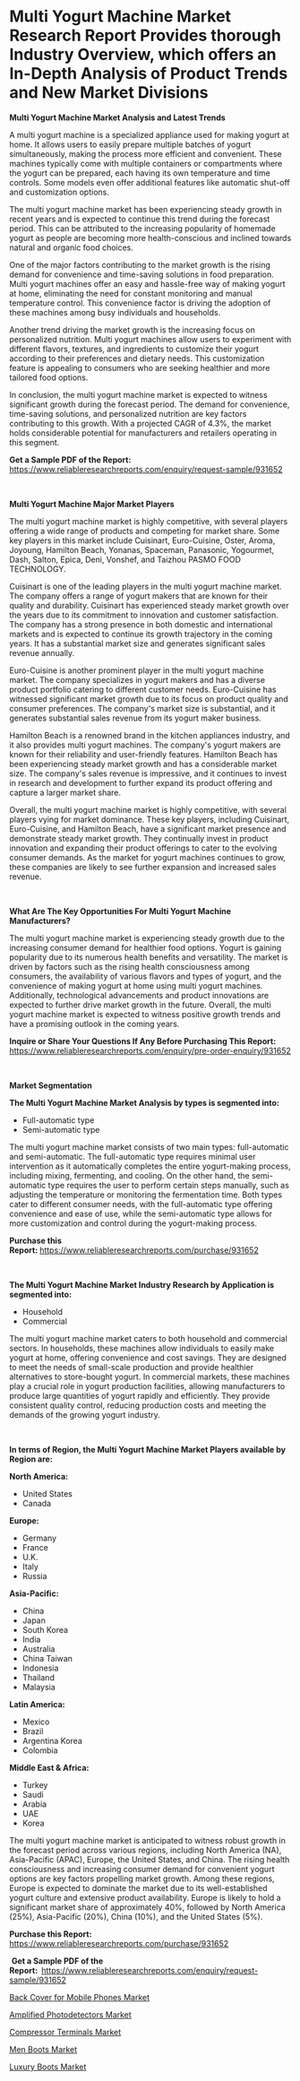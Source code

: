 <p><h1>Multi Yogurt Machine Market Research Report Provides thorough Industry Overview, which offers an In-Depth Analysis of Product Trends and New Market Divisions</h1></p><p><strong>Multi Yogurt Machine Market Analysis and Latest Trends</strong></p>
<p><p>A multi yogurt machine is a specialized appliance used for making yogurt at home. It allows users to easily prepare multiple batches of yogurt simultaneously, making the process more efficient and convenient. These machines typically come with multiple containers or compartments where the yogurt can be prepared, each having its own temperature and time controls. Some models even offer additional features like automatic shut-off and customization options.</p><p>The multi yogurt machine market has been experiencing steady growth in recent years and is expected to continue this trend during the forecast period. This can be attributed to the increasing popularity of homemade yogurt as people are becoming more health-conscious and inclined towards natural and organic food choices.</p><p>One of the major factors contributing to the market growth is the rising demand for convenience and time-saving solutions in food preparation. Multi yogurt machines offer an easy and hassle-free way of making yogurt at home, eliminating the need for constant monitoring and manual temperature control. This convenience factor is driving the adoption of these machines among busy individuals and households.</p><p>Another trend driving the market growth is the increasing focus on personalized nutrition. Multi yogurt machines allow users to experiment with different flavors, textures, and ingredients to customize their yogurt according to their preferences and dietary needs. This customization feature is appealing to consumers who are seeking healthier and more tailored food options.</p><p>In conclusion, the multi yogurt machine market is expected to witness significant growth during the forecast period. The demand for convenience, time-saving solutions, and personalized nutrition are key factors contributing to this growth. With a projected CAGR of 4.3%, the market holds considerable potential for manufacturers and retailers operating in this segment.</p></p>
<p><strong>Get a Sample PDF of the Report:&nbsp;</strong> <a href="https://www.reliableresearchreports.com/enquiry/request-sample/931652">https://www.reliableresearchreports.com/enquiry/request-sample/931652</a></p>
<p>&nbsp;</p>
<p><strong>Multi Yogurt Machine Major Market Players</strong></p>
<p><p>The multi yogurt machine market is highly competitive, with several players offering a wide range of products and competing for market share. Some key players in this market include Cuisinart, Euro-Cuisine, Oster, Aroma, Joyoung, Hamilton Beach, Yonanas, Spaceman, Panasonic, Yogourmet, Dash, Salton, Epica, Deni, Vonshef, and Taizhou PASMO FOOD TECHNOLOGY.</p><p>Cuisinart is one of the leading players in the multi yogurt machine market. The company offers a range of yogurt makers that are known for their quality and durability. Cuisinart has experienced steady market growth over the years due to its commitment to innovation and customer satisfaction. The company has a strong presence in both domestic and international markets and is expected to continue its growth trajectory in the coming years. It has a substantial market size and generates significant sales revenue annually.</p><p>Euro-Cuisine is another prominent player in the multi yogurt machine market. The company specializes in yogurt makers and has a diverse product portfolio catering to different customer needs. Euro-Cuisine has witnessed significant market growth due to its focus on product quality and consumer preferences. The company's market size is substantial, and it generates substantial sales revenue from its yogurt maker business.</p><p>Hamilton Beach is a renowned brand in the kitchen appliances industry, and it also provides multi yogurt machines. The company's yogurt makers are known for their reliability and user-friendly features. Hamilton Beach has been experiencing steady market growth and has a considerable market size. The company's sales revenue is impressive, and it continues to invest in research and development to further expand its product offering and capture a larger market share.</p><p>Overall, the multi yogurt machine market is highly competitive, with several players vying for market dominance. These key players, including Cuisinart, Euro-Cuisine, and Hamilton Beach, have a significant market presence and demonstrate steady market growth. They continually invest in product innovation and expanding their product offerings to cater to the evolving consumer demands. As the market for yogurt machines continues to grow, these companies are likely to see further expansion and increased sales revenue.</p></p>
<p>&nbsp;</p>
<p><strong>What Are The Key Opportunities For Multi Yogurt Machine Manufacturers?</strong></p>
<p><p>The multi yogurt machine market is experiencing steady growth due to the increasing consumer demand for healthier food options. Yogurt is gaining popularity due to its numerous health benefits and versatility. The market is driven by factors such as the rising health consciousness among consumers, the availability of various flavors and types of yogurt, and the convenience of making yogurt at home using multi yogurt machines. Additionally, technological advancements and product innovations are expected to further drive market growth in the future. Overall, the multi yogurt machine market is expected to witness positive growth trends and have a promising outlook in the coming years.</p></p>
<p><strong>Inquire or Share Your Questions If Any Before Purchasing This Report:</strong> <a href="https://www.reliableresearchreports.com/enquiry/pre-order-enquiry/931652">https://www.reliableresearchreports.com/enquiry/pre-order-enquiry/931652</a></p>
<p>&nbsp;</p>
<p><strong>Market Segmentation</strong></p>
<p><strong>The Multi Yogurt Machine Market Analysis by types is segmented into:</strong></p>
<p><ul><li>Full-automatic type</li><li>Semi-automatic type</li></ul></p>
<p><p>The multi yogurt machine market consists of two main types: full-automatic and semi-automatic. The full-automatic type requires minimal user intervention as it automatically completes the entire yogurt-making process, including mixing, fermenting, and cooling. On the other hand, the semi-automatic type requires the user to perform certain steps manually, such as adjusting the temperature or monitoring the fermentation time. Both types cater to different consumer needs, with the full-automatic type offering convenience and ease of use, while the semi-automatic type allows for more customization and control during the yogurt-making process.</p></p>
<p><strong>Purchase this Report:&nbsp;</strong><a href="https://www.reliableresearchreports.com/purchase/931652">https://www.reliableresearchreports.com/purchase/931652</a></p>
<p>&nbsp;</p>
<p><strong>The Multi Yogurt Machine Market Industry Research by Application is segmented into:</strong></p>
<p><ul><li>Household</li><li>Commercial</li></ul></p>
<p><p>The multi yogurt machine market caters to both household and commercial sectors. In households, these machines allow individuals to easily make yogurt at home, offering convenience and cost savings. They are designed to meet the needs of small-scale production and provide healthier alternatives to store-bought yogurt. In commercial markets, these machines play a crucial role in yogurt production facilities, allowing manufacturers to produce large quantities of yogurt rapidly and efficiently. They provide consistent quality control, reducing production costs and meeting the demands of the growing yogurt industry.</p></p>
<p>&nbsp;</p>
<p><strong>In terms of Region, the Multi Yogurt Machine Market Players available by Region are:</strong></p>
<p>
    <p> <strong> North America: </strong>
        <ul>
            <li>United States</li>
            <li>Canada</li>
        </ul>
        </p> 
    <p> <strong> Europe: </strong>
        <ul>
            <li>Germany</li>
            <li>France</li>
            <li>U.K.</li>
            <li>Italy</li>
            <li>Russia</li>
        </ul>
        </p> 
    <p> <strong> Asia-Pacific: </strong>
        <ul>
            <li>China</li>
            <li>Japan</li>
            <li>South Korea</li>
            <li>India</li>
            <li>Australia</li>
            <li>China Taiwan</li>
            <li>Indonesia</li>
            <li>Thailand</li>
            <li>Malaysia</li>
        </ul>
        </p> 
    <p> <strong> Latin America: </strong>
        <ul>
            <li>Mexico</li>
            <li>Brazil</li>
            <li>Argentina Korea</li>
            <li>Colombia</li>
        </ul>
        </p> 
    <p> <strong> Middle East & Africa: </strong>
        <ul>
            <li>Turkey</li>
            <li>Saudi</li>
            <li>Arabia</li>
            <li>UAE</li>
            <li>Korea</li>
        </ul>
    </p>
    </p>
<p><p>The multi yogurt machine market is anticipated to witness robust growth in the forecast period across various regions, including North America (NA), Asia-Pacific (APAC), Europe, the United States, and China. The rising health consciousness and increasing consumer demand for convenient yogurt options are key factors propelling market growth. Among these regions, Europe is expected to dominate the market due to its well-established yogurt culture and extensive product availability. Europe is likely to hold a significant market share of approximately 40%, followed by North America (25%), Asia-Pacific (20%), China (10%), and the United States (5%).</p></p>
<p><strong>Purchase this Report: </strong><a href="https://www.reliableresearchreports.com/purchase/931652">https://www.reliableresearchreports.com/purchase/931652</a></p>
<p>&nbsp;<strong>Get a Sample PDF of the Report:&nbsp;&nbsp;</strong><a href="https://www.reliableresearchreports.com/enquiry/request-sample/931652">https://www.reliableresearchreports.com/enquiry/request-sample/931652</a></p>
<p><strong></strong></p>
<p><p><a href="https://medium.com/@ruthmorales25/back-cover-for-mobile-phones-market-comprehensive-assessment-by-type-application-and-geography-40c7bb774c65">Back Cover for Mobile Phones Market</a></p><p><a href="https://medium.com/@kanew14036/amplified-photodetectors-market-size-market-outlook-and-market-forecast-2024-to-2031-ac275a167ee1">Amplified Photodetectors Market</a></p><p><a href="https://medium.com/@ruthmorales25/compressor-terminals-market-outlook-industry-overview-and-forecast-2024-to-2031-bd260525f7b3">Compressor Terminals Market</a></p><p><a href="https://medium.com/@ruthmorales25/men-boots-market-analysis-and-sze-forecasted-for-period-from-2024-to-2031-6d8709242bce">Men Boots Market</a></p><p><a href="https://medium.com/@ruthmorales25/luxury-boots-market-research-report-its-history-and-forecast-2024-to-2031-856cc0c4a663">Luxury Boots Market</a></p></p>